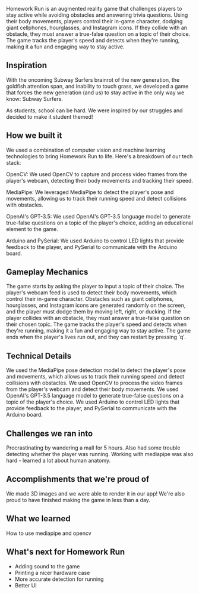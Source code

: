 Homework Run is an augmented reality game that challenges players to stay active while avoiding obstacles and answering trivia questions. Using their body movements, players control their in-game character, dodging giant cellphones, hourglasses, and Instagram icons. If they collide with an obstacle, they must answer a true-false question on a topic of their choice. The game tracks the player's speed and detects when they're running, making it a fun and engaging way to stay active.

## Inspiration
With the oncoming Subway Surfers brainrot of the new generation, the goldfish attention span, and inability to touch grass, we developed a game that forces the new generation (and us) to stay active in the only way we know: Subway Surfers. 

As students, school can be hard. We were inspired by our struggles and decided to make it student themed!

## How we built it
We used a combination of computer vision and machine learning technologies to bring Homework Run to life. Here's a breakdown of our tech stack:

OpenCV: 
We used OpenCV to capture and process video frames from the player's webcam, detecting their body movements and tracking their speed.

MediaPipe: 
We leveraged MediaPipe to detect the player's pose and movements, allowing us to track their running speed and detect collisions with obstacles.

OpenAI's GPT-3.5:
We used OpenAI's GPT-3.5 language model to generate true-false questions on a topic of the player's choice, adding an educational element to the game.

Arduino and PySerial:
We used Arduino to control LED lights that provide feedback to the player, and PySerial to communicate with the Arduino board.

## Gameplay Mechanics

The game starts by asking the player to input a topic of their choice.
The player's webcam feed is used to detect their body movements, which control their in-game character.
Obstacles such as giant cellphones, hourglasses, and Instagram icons are generated randomly on the screen, and the player must dodge them by moving left, right, or ducking.
If the player collides with an obstacle, they must answer a true-false question on their chosen topic.
The game tracks the player's speed and detects when they're running, making it a fun and engaging way to stay active.
The game ends when the player's lives run out, and they can restart by pressing 'q'.


## Technical Details

We used the MediaPipe pose detection model to detect the player's pose and movements, which allows us to track their running speed and detect collisions with obstacles.
We used OpenCV to process the video frames from the player's webcam and detect their body movements.
We used OpenAI's GPT-3.5 language model to generate true-false questions on a topic of the player's choice.
We used Arduino to control LED lights that provide feedback to the player, and PySerial to communicate with the Arduino board.

## Challenges we ran into
Procrastinating by wandering a mall for 5 hours. Also had some trouble detecting whether the player was running. Working with mediapipe was also hard - learned a lot about human anatomy.

## Accomplishments that we're proud of
We made 3D images and we were able to render it in our app! We're also proud to have finished making the game in less than a day.

## What we learned
How to use mediapipe and opencv

## What's next for Homework Run
- Adding sound to the game
- Printing a nicer hardware case
- More accurate detection for running
- Better UI

